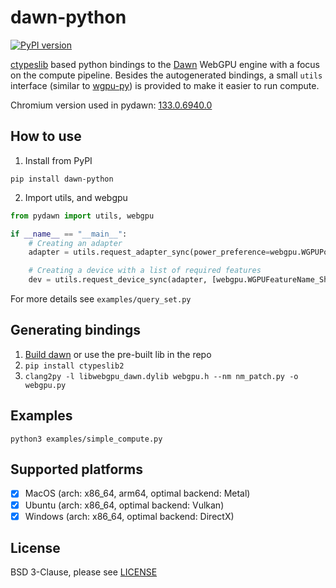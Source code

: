 # dawn-python

[![PyPI version](https://badge.fury.io/py/dawn-python.svg?v=0.1.4)](https://badge.fury.io/py/dawn-python)

[ctypeslib](https://github.com/trolldbois/ctypeslib) based python bindings to the [Dawn](https://dawn.googlesource.com/dawn) WebGPU engine with a focus on the compute pipeline. Besides the autogenerated bindings, a small `utils` interface (similar to [wgpu-py](https://github.com/pygfx/wgpu-py)) is provided to make it easier to run compute.

Chromium version used in pydawn: [133.0.6940.0](https://dawn.googlesource.com/dawn/+/refs/heads/chromium/6940)

## How to use

1. Install from PyPI

`pip install dawn-python`

2. Import utils, and webgpu
```python
from pydawn import utils, webgpu

if __name__ == "__main__":
    # Creating an adapter
    adapter = utils.request_adapter_sync(power_preference=webgpu.WGPUPowerPreference_HighPerformance)

    # Creating a device with a list of required features
    dev = utils.request_device_sync(adapter, [webgpu.WGPUFeatureName_ShaderF16, webgpu.WGPUFeatureName_TimestampQuery])
```

For more details see `examples/query_set.py`

## Generating bindings

1. [Build dawn](https://dawn.googlesource.com/dawn/+/HEAD/docs/quickstart-cmake.md) or use the pre-built lib in the repo
2. `pip install ctypeslib2`
3. `clang2py -l libwebgpu_dawn.dylib webgpu.h --nm nm_patch.py -o webgpu.py`

## Examples

`python3 examples/simple_compute.py`

## Supported platforms

- [x] MacOS (arch: x86_64, arm64, optimal backend: Metal)
- [x] Ubuntu (arch: x86_64, optimal backend: Vulkan)
- [x] Windows (arch: x86_64, optimal backend: DirectX)

## License

BSD 3-Clause, please see [LICENSE](https://dawn.googlesource.com/dawn/+/HEAD/LICENSE)